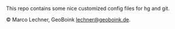 This repo contains some nice customized config files for hg and git.

&copy; Marco Lechner, GeoBoink <lechner@geoboink.de>.
